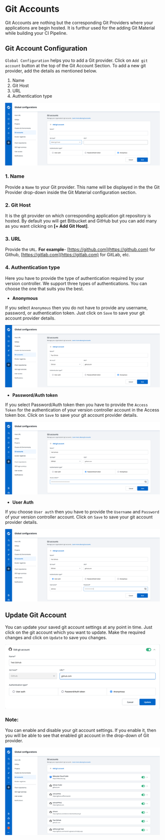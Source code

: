 # Git Accounts

Git Accounts are nothing but the corresponding Git Providers where your applications are begin hosted. It is furthur used for the adding Git Material while building your CI Pipeline.

## Git Account Configuration

`Global Configuration` helps you to add a Git provider. Click on `Add git account` button at the top of the Git Account Section. To add a new git provider, add the details as mentioned below.

1. Name
2. Git Host
3. URL
4. Authentication type


![](../../.gitbook/assets/git-accounts-1.png)

### 1. Name

Provide a `Name` to your Git provider. This name will be displayed in the the Git Provider drop-down inside the Git Material configuration section.

### 2. Git Host

It is the git provider on which corresponding application git repository is hosted. By default you will get Bitbucket and GitHub but you can add many as you want clicking on **[+ Add Git Host]**.

### 3. URL

Provide the `URL`. **For example**- [https://github.com](https://github.com) for Github, [https://gitlab.com](https://gitlab.com) for GitLab, etc.

### 4. Authentication type

Here you have to provide the type of authentication required by your version controller. We support three types of authentications. You can choose the one that suits you the best.

* **Anonymous**

If you select `Anonymous` then you do not have to provide any username, password, or authentication token. Just click on `Save` to save your git account provider details.

![](../../.gitbook/assets/git-accounts-2.png)

* **Password/Auth token**

If you select Password/Auth token then you have to provide the `Access Token` for the authentication of your version controller account in the Access token box. Click on `Save` to save your git account provider details.

![](../../.gitbook/assets/git-accounts-3.png)

* **User Auth**

If you choose `User auth` then you have to provide the `Username` and `Password` of your version controller account. Click on `Save` to save your git account provider details.

![](../../.gitbook/assets/git-accounts-4.png)

## Update Git Account

You can update your saved git account settings at any point in time. Just click on the git account which you want to update. Make the required changes and click on `Update` to save you changes.

![](../../.gitbook/assets/git-accounts-5.png)

### Note:

You can enable and disable your git account settings. If you enable it, then you will be able to see that enabled git account in the drop-down of Git provider.

![](../../.gitbook/assets/git-accounts-6.png)
